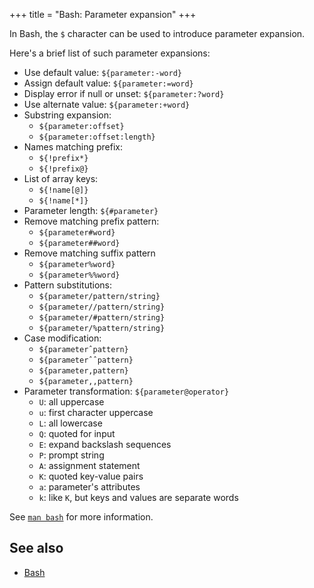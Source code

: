 +++
title = "Bash: Parameter expansion"
+++

In Bash, the `$` character can be used to introduce parameter expansion.

Here's a brief list of such parameter expansions:

- Use default value: `${parameter:-word}`
- Assign default value: `${parameter:=word}`
- Display error if null or unset: `${parameter:?word}`
- Use alternate value: `${parameter:+word}`
- Substring expansion:
  - `${parameter:offset}`
  - `${parameter:offset:length}`
- Names matching prefix:
  - `${!prefix*}`
  - `${!prefix@}`
- List of array keys:
  - `${!name[@]}`
  - `${!name[*]}`
- Parameter length: `${#parameter}`
- Remove matching prefix pattern:
  - `${parameter#word}`
  - `${parameter##word}`
- Remove matching suffix pattern
  - `${parameter%word}`
  - `${parameter%%word}`
- Pattern substitutions:
  - `${parameter/pattern/string}`
  - `${parameter//pattern/string}`
  - `${parameter/#pattern/string}`
  - `${parameter/%pattern/string}`
- Case modification:
  - `${parameterˆpattern}`
  - `${parameterˆˆpattern}`
  - `${parameter,pattern}`
  - `${parameter,,pattern}`
- Parameter transformation: `${parameter@operator}`
  - `U`: all uppercase
  - `u`: first character uppercase
  - `L`: all lowercase
  - `Q`: quoted for input
  - `E`: expand backslash sequences
  - `P`: prompt string
  - `A`: assignment statement
  - `K`: quoted key-value pairs
  - `a`: parameter's attributes
  - `k`: like `K`, but keys and values are separate words

See [`man bash`](https://www.man7.org/linux/man-pages/man1/bash.1.html) for more information.

## See also

- [Bash](@/notes/Bash.md)
